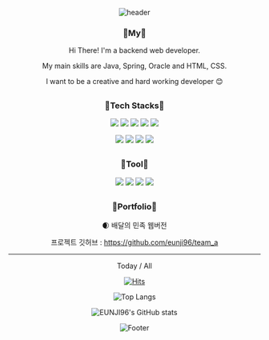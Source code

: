 <div align="center">

 <!-- 헤더 -->
![header](https://capsule-render.vercel.app/api?type=waving&color=timeAuto&height=250&section=header&text=Welcome%20to%20my%20Github🤓&fontSize=50&fontColor=auto&desc=-Eunji%20Kim-&descSize=20&descAlign=75&descAlignY=65)
 
 ### 🥚My🥚
Hi There! I'm a backend web developer.

My main skills are Java, Spring, Oracle and HTML, CSS.

I want to be a creative and hard working developer 😊

##

### 🐣Tech Stacks🐣
<!--
 
뱃지 삽입하는 법
<img src="https://img.shields.io/badge/{내용}-{배경 색깔}?style={스타일}&logo={로고이름}&logoColor={로고 색깔}"/>
붙여넣기.

https://simpleicons.org/ 이 사이트에서 검색해보고 나오는 것은 아이콘 삽입됨.
-->
<img src="https://img.shields.io/badge/JAVA-FF8787?style=flat&logo=JAVA&logoColor=white"/> <img src="https://img.shields.io/badge/jQUERY-628E90?style=flat&logo=jQuery&logoColor=white"/> <img src="https://img.shields.io/badge/ORACLE-EDEDED?style=flat&logo=Oracle&logoColor=black"/> <img  src="https://img.shields.io/badge/Spring-6DB33F?style=flat&logo=Spring&logoColor=white"/> <img src="https://img.shields.io/badge/Spring Boot-FFDBA4?style=flat&logo=Spring Boot&logoColor=white"/>

<img src="https://img.shields.io/badge/HTML5-607EAA?style=flat&logo=HTML5&logoColor=white"/> <img src="https://img.shields.io/badge/CSS3-FFEBAD?style=flat&logo=CSS3&logoColor=black"/> <img src="https://img.shields.io/badge/JavaScript-D7C0AE?style=flat&logo=JavaScript&logoColor=white"/> <img src="https://img.shields.io/badge/Bootstrap-BFACE0?style=flat&logo=Bootstrap&logoColor=black"/>
##

### 🐥Tool🐥


<img src="https://img.shields.io/badge/Visual Studio Code-4C6793?style=flat&logo=Visual Studio Code&logoColor=white"/> <img src="https://img.shields.io/badge/IntelliJ IDEA-FF9494?style=flat&logo=IntelliJ IDEA&logoColor=white"/> <img src="https://img.shields.io/badge/Eclipse IDE-F8EDE3?style=flat&logo=Eclipse IDE&logoColor=black"/> <img src="https://img.shields.io/badge/GitHub-967E76?style=flat&logo=GitHub&logoColor=black"/>
##

### 🐔Portfolio🐔

🌒 배달의 민족 웹버전

프로젝트 깃허브 : https://github.com/eunji96/team_a
***
 
 
 
<!-- 방문자 수-->
Today / All
  
[![Hits](https://hits.seeyoufarm.com/api/count/incr/badge.svg?url=https%3A%2F%2Fgithub.com%2Feunji96%2F&count_bg=%23A0BCD5&title_bg=%237C94AE&icon=&icon_color=%23E7E7E7&title=Githubs&edge_flat=false)](https://hits.seeyoufarm.com)

 <!-- git stats -->
  
![Top Langs](https://github-readme-stats.vercel.app/api/top-langs/?username=Eunji96&layout=compact&theme=dracula)

![EUNJI96's GitHub stats](https://github-readme-stats.vercel.app/api?username=EunJi96&show_icons=true&theme=onedark)

![Footer](https://capsule-render.vercel.app/api?type=waving&color=timeAuto&height=200&section=footer) 
 
</div> 


<!--- 👋 Hi, I’m @eunji96-->
<!--- 👀 I’m interested in ...-->
<!--- 🌱 I’m currently learning ...-->
<!--- 💞️ I’m looking to collaborate on ...-->
<!--- 📫 How to reach me ...-->

<!---
eunji96/eunji96 is a ✨ special ✨ repository because its `README.md` (this file) appears on your GitHub profile.
You can click the Preview link to take a look at your changes.
--->
